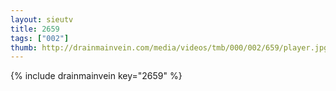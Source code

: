 ```yaml
--- 
layout: sieutv
title: 2659
tags: ["002"]
thumb: http://drainmainvein.com/media/videos/tmb/000/002/659/player.jpg
---
```

{% include drainmainvein key="2659" %} 
